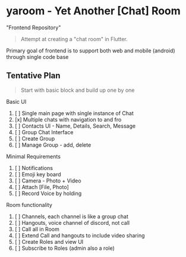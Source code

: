 # yaroom - Yet Another [Chat] Room

"Frontend Repository"

> Attempt at creating a "chat room" in Flutter.

Primary goal of frontend is to support both web and mobile (android) through single code base

## Tentative Plan

> Start with basic block and build up one by one

Basic UI
1. [ ] Single main page with single instance of Chat
2. [x] Multiple chats with navigation to and fro
3. [ ] Contacts UI - Name, Details, Search, Message
4. [ ] Group Chat Interface
5. [ ] Create Group
6. [ ] Manage Group - add, delete

Minimal Requirements
1. [ ] Notifications
2. [ ] Emoji key board
3. [ ] Camera - Photo + Video
4. [ ] Attach [File, Photo]
5. [ ] Record Voice by holding

Room functionality
1. [ ] Channels, each channel is like a group chat 
2. [ ] Hangouts, voice channel of discord, not call
3. [ ] Call all in Room
4. [ ] Extend Call and hangouts to include video sharing
5. [ ] Create Roles and view UI
6. [ ] Subscribe to Roles (admin also a role)

